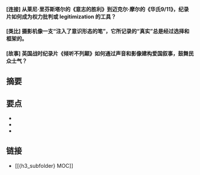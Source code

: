 #### [连接] 从莱尼·里芬斯塔尔的《意志的胜利》到迈克尔·摩尔的《华氏9/11》，纪录片如何成为权力批判或 legitimization 的工具？


#### [类比] 摄影机像一支“注入了意识形态的笔”，它所记录的“真实”总是经过选择和框架的。


#### [故事] 英国战时纪录片《倾听不列颠》如何通过声音和影像建构爱国叙事，鼓舞民众士气？


## 摘要


## 要点

- 
- 
- 

## 链接

- [[{h3_subfolder} MOC]]
